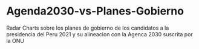 # Agenda2030-vs-Planes-Gobierno
Radar Charts sobre los planes de gobierno de los candidatos a la presidencia del Peru 2021 y su alineacion con la Agenca 2030 suscrita por la ONU
